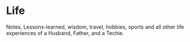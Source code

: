 # Life
Notes, Lessons-learned, wisdom, travel, hobbies, sports and all other life experiences of a Husband, Father, and a Techie.
